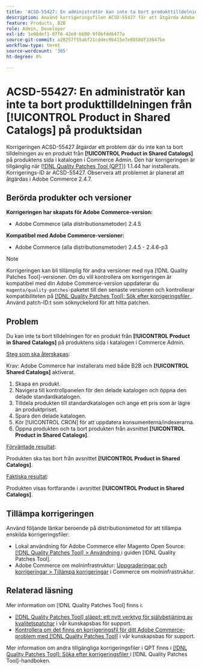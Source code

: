 ```yaml
---
title: 'ACSD-55427: En administratör kan inte ta bort produkttilldelningen från **[!UICONTROL Product in Shared Catalogs]** på produktens sida'
description: Använd korrigeringsfilen ACSD-55427 för att åtgärda Adobe Commerce-problemet där en produkt inte kan tas bort från **[!UICONTROL Product in Shared Catalogs]**.
feature: Products, B2B
role: Admin, Developer
exl-id: 1e08def1-07f6-42e0-b600-9f0bfdd6477a
source-git-commit: a28257f55abf21cddec9b415e7e8858df33647be
workflow-type: tm+mt
source-wordcount: '385'
ht-degree: 0%

---
```


# ACSD-55427: En administratör kan inte ta bort produkttilldelningen från **[!UICONTROL Product in Shared Catalogs]** på produktsidan

Korrigeringen ACSD-55427 åtgärdar ett problem där du inte kan ta bort tilldelningen av en produkt från **[!UICONTROL Product in Shared Catalogs]** på produktens sida i katalogen i Commerce Admin. Den här korrigeringen är tillgänglig när [[!DNL Quality Patches Tool (QPT)]](/help/announcements/adobe-commerce-announcements/magento-quality-patches-released-new-tool-to-self-serve-quality-patches.md) 1.1.44 har installerats. Korrigerings-ID är ACSD-55427. Observera att problemet är planerat att åtgärdas i Adobe Commerce 2.4.7.

## Berörda produkter och versioner

**Korrigeringen har skapats för Adobe Commerce-version:**

* Adobe Commerce (alla distributionsmetoder) 2.4.5

**Kompatibel med Adobe Commerce-versioner:**

* Adobe Commerce (alla distributionsmetoder) 2.4.5 - 2.4.6-p3

>[!NOTE]
>
>Korrigeringen kan bli tillämplig för andra versioner med nya [!DNL Quality Patches Tool]-versioner. Om du vill kontrollera om korrigeringen är kompatibel med din Adobe Commerce-version uppdaterar du `magento/quality-patches`-paketet till den senaste versionen och kontrollerar kompatibiliteten på [[!DNL Quality Patches Tool]: Sök efter korrigeringsfiler ](https://experienceleague.adobe.com/tools/commerce-quality-patches/index.html?lang=sv-SE). Använd patch-ID:t som söknyckelord för att hitta patchen.

## Problem

Du kan inte ta bort tilldelningen för en produkt från **[!UICONTROL Product in Shared Catalogs]** på produktens sida i katalogen i Commerce Admin.

<u>Steg som ska återskapas</u>:

Krav: Adobe Commerce har installerats med både B2B och **[!UICONTROL Shared Catalogs]** aktiverat.
1. Skapa en produkt.
1. Navigera till kontrollpanelen för den delade katalogen och öppna den delade standardkatalogen.
1. Tilldela produkten till standardkatalogen och ange ett pris som är lägre än produktpriset.
1. Spara den delade katalogen.
1. Kör [!UICONTROL CRON] för att uppdatera konsumenterna/indexerarna.
1. Öppna produkten och ta bort produkten från avsnittet **[!UICONTROL Product in Shared Catalogs]**.

<u>Förväntade resultat</u>:

Produkten ska tas bort från avsnittet **[!UICONTROL Product in Shared Catalogs]**.

<u>Faktiska resultat</u>:

Produkten visas fortfarande i avsnittet **[!UICONTROL Product in Shared Catalogs]**.

## Tillämpa korrigeringen

Använd följande länkar beroende på distributionsmetod för att tillämpa enskilda korrigeringsfiler:

* Lokal användning för Adobe Commerce eller Magento Open Source: [[!DNL Quality Patches Tool] > Användning ](https://experienceleague.adobe.com/docs/commerce-operations/tools/quality-patches-tool/usage.html?lang=sv-SE) i guiden [!DNL Quality Patches Tool].
* Adobe Commerce om molninfrastruktur: [Uppgraderingar och korrigeringar > Tillämpa korrigeringar](https://experienceleague.adobe.com/docs/commerce-cloud-service/user-guide/develop/upgrade/apply-patches.html?lang=sv-SE) i Commerce om molninfrastruktur.

## Relaterad läsning

Mer information om [!DNL Quality Patches Tool] finns i:

* [[!DNL Quality Patches Tool] släppt: ett nytt verktyg för självbetjäning av kvalitetspatchar](/help/announcements/adobe-commerce-announcements/magento-quality-patches-released-new-tool-to-self-serve-quality-patches.md) i vår kunskapsbas för support.
* [Kontrollera om det finns en korrigeringsfil för ditt Adobe Commerce-problem med  [!DNL Quality Patches Tool]](/help/support-tools/patches-available-in-qpt-tool/check-patch-for-magento-issue-with-magento-quality-patches.md) i vår kunskapsbas för support.

Mer information om andra tillgängliga korrigeringsfiler i QPT finns i [[!DNL Quality Patches Tool]: Söka efter korrigeringsfiler ](https://experienceleague.adobe.com/tools/commerce-quality-patches/index.html?lang=sv-SE) i [!DNL Quality Patches Tool]-handboken.

